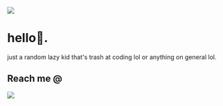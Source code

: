 ![](https://komarev.com/ghpvc/?username=icantcodelolz&color=blueviolet)
# hello👋.
just a random lazy kid that's trash at coding lol or anything on general lol.

## Reach me @
<img
src=https://discord.c99.nl/widget/theme-3/780850713206194226.png>
